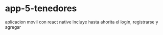 # app-5-tenedores

aplicacion movil con react native
Incluye hasta ahorita el login, registrarse y agregar
